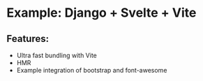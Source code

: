 # Example: Django + Svelte + Vite

## Features:
- Ultra fast bundling with Vite
- HMR
- Example integration of bootstrap and font-awesome